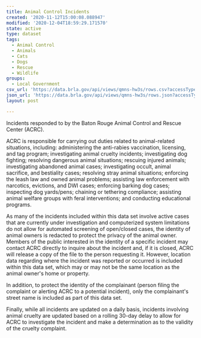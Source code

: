 ```yaml
---
title: Animal Control Incidents
created: '2020-11-12T15:00:08.088947'
modified: '2020-12-04T18:59:29.171570'
state: active
type: dataset
tags:
  - Animal Control
  - Animals
  - Cats
  - Dogs
  - Rescue
  - Wildlife
groups:
  - Local Government
csv_url: 'https://data.brla.gov/api/views/qmns-hw3s/rows.csv?accessType=DOWNLOAD'
json_url: 'https://data.brla.gov/api/views/qmns-hw3s/rows.json?accessType=DOWNLOAD'
layout: post

---
```

Incidents responded to by the Baton Rouge Animal Control and Rescue Center (ACRC). 

ACRC is responsible for carrying out duties related to animal-related situations, including: administering the anti-rabies vaccination, licensing, and tag program; investigating animal cruelty incidents; investigating dog fighting; resolving dangerous animal situations; rescuing injured animals; investigating abandoned animal cases; investigating occult, animal sacrifice, and bestiality cases; resolving stray animal situations; enforcing the leash law and owned animal problems; assisting law enforcement with narcotics, evictions, and DWI cases; enforcing barking dog cases; inspecting dog yards/pens; chaining or tethering compliance; assisting animal welfare groups with feral interventions; and conducting educational programs.

As many of the incidents included within this data set involve active cases that are currently under investigation and computerized system limitations do not allow for automated screening of open/closed cases, the identity of animal owners is redacted to protect the privacy of the animal owner. Members of the public interested in the identity of a specific incident may contact ACRC directly to inquire about the incident and, if it is closed, ACRC will release a copy of the file to the person requesting it. However, location data regarding where the incident was reported or occurred is included within this data set, which may or may not be the same location as the animal owner's home or property.

In addition, to protect the identity of the complainant (person filing the complaint or alerting ACRC to a potential incident), only the complainant's street name is included as part of this data set. 

Finally, while all incidents are updated on a daily basis, incidents involving animal cruelty are updated based on a rolling 30-day delay to allow for ACRC to investigate the incident and make a determination as to the validity of the cruelty complaint.
